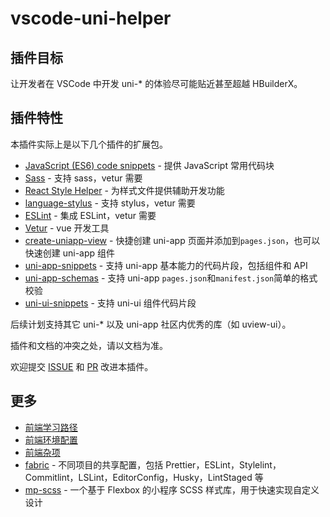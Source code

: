 # vscode-uni-helper

## 插件目标

让开发者在 VSCode 中开发 uni-* 的体验尽可能贴近甚至超越 HBuilderX。

## 插件特性

本插件实际上是以下几个插件的扩展包。

- [JavaScript (ES6) code snippets](https://marketplace.visualstudio.com/items?itemName=xabikos.JavaScriptSnippets) - 提供 JavaScript 常用代码块
- [Sass](https://marketplace.visualstudio.com/items?itemName=Syler.sass-indented) - 支持 sass，vetur 需要
- [React Style Helper](https://marketplace.visualstudio.com/items?itemName=iceworks-team.iceworks-style-helper) - 为样式文件提供辅助开发功能
- [language-stylus](https://marketplace.visualstudio.com/items?itemName=sysoev.language-stylus) - 支持 stylus，vetur 需要
- [ESLint](https://marketplace.visualstudio.com/items?itemName=dbaeumer.vscode-eslint) - 集成 ESLint，vetur 需要
- [Vetur](https://marketplace.visualstudio.com/items?itemName=octref.vetur) - vue 开发工具
- [create-uniapp-view](https://marketplace.visualstudio.com/items?itemName=mrmaoddxxaa.create-uniapp-view) - 快捷创建 uni-app 页面并添加到`pages.json`，也可以快速创建 uni-app 组件
- [uni-app-snippets](https://marketplace.visualstudio.com/items?itemName=ModyQyW.vscode-uni-app-snippets) - 支持 uni-app 基本能力的代码片段，包括组件和 API
- [uni-app-schemas](https://marketplace.visualstudio.com/items?itemName=ModyQyW.vscode-uni-app-schemas) - 支持 uni-app `pages.json`和`manifest.json`简单的格式校验
- [uni-ui-snippets](https://marketplace.visualstudio.com/items?itemName=ModyQyW.vscode-uni-ui-snippets) - 支持 uni-ui 组件代码片段

后续计划支持其它 uni-* 以及 uni-app 社区内优秀的库（如 uview-ui）。

插件和文档的冲突之处，请以文档为准。

欢迎提交 [ISSUE](https://github.com/ModyQyW/uni-helper/issues/new) 和 [PR](https://github.com/ModyQyW/uni-helper/compare) 改进本插件。

## 更多

- [前端学习路径](https://modyqyw.top/front-end/roadmap/)
- [前端环境配置](https://modyqyw.top/front-end/environment/)
- [前端杂项](https://modyqyw.top/front-end/misc/)
- [fabric](https://github.com/modyqyw/fabric#readme) - 不同项目的共享配置，包括 Prettier，ESLint，Stylelint，Commitlint，LSLint，EditorConfig，Husky，LintStaged 等
- [mp-scss](https://modyqyw.top/mp-scss/) - 一个基于 Flexbox 的小程序 SCSS 样式库，用于快速实现自定义设计

